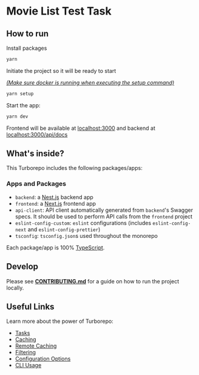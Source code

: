 # Movie List Test Task

## How to run

Install packages

```sh
yarn
```

Initiate the project so it will be ready to start

_[(Make sure docker is running when executing the setup command)](./CONTRIBUTING.md)_

```sh
yarn setup
```

Start the app:

```sh
yarn dev
```

Frontend will be available at [localhost:3000](http://localhost:3000) and backend at [localhost:3000/api/docs](http://localhost:3000/api/docs)

## What's inside?

This Turborepo includes the following packages/apps:

### Apps and Packages

- `backend`: a [Nest.js](https://nestjs.com/) backend app
- `frontend`: a [Next.js](https://nextjs.org/) frontend app
- `api-client`: API client automatically generated from `backend`'s Swagger specs. It should be used to perform API calls from the `frontend` project
- `eslint-config-custom`: `eslint` configurations (includes `eslint-config-next` and `eslint-config-prettier`)
- `tsconfig`: `tsconfig.json`s used throughout the monorepo

Each package/app is 100% [TypeScript](https://www.typescriptlang.org/).

## Develop

Please see **[CONTRIBUTING.md](./CONTRIBUTING.md)** for a guide on how to run the project locally.

## Useful Links

Learn more about the power of Turborepo:

- [Tasks](https://turbo.build/repo/docs/core-concepts/monorepos/running-tasks)
- [Caching](https://turbo.build/repo/docs/core-concepts/caching)
- [Remote Caching](https://turbo.build/repo/docs/core-concepts/remote-caching)
- [Filtering](https://turbo.build/repo/docs/core-concepts/monorepos/filtering)
- [Configuration Options](https://turbo.build/repo/docs/reference/configuration)
- [CLI Usage](https://turbo.build/repo/docs/reference/command-line-reference)
